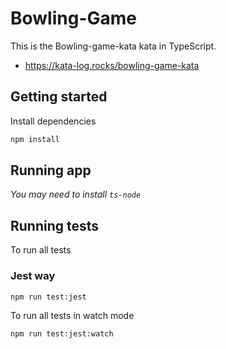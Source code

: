 # Bowling-Game

This is the Bowling-game-kata kata in TypeScript.
- https://kata-log.rocks/bowling-game-kata

## Getting started

Install dependencies

```sh
npm install
```

## Running app

_You may need to install `ts-node`_

## Running tests

To run all tests

### Jest way

```sh
npm run test:jest
```

To run all tests in watch mode

```sh
npm run test:jest:watch
```

##
